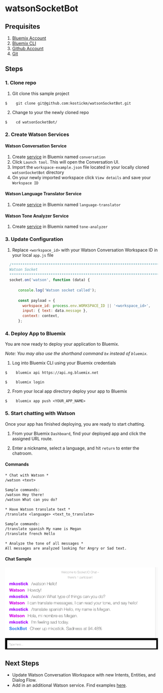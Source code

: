 # watsonSocketBot

## Prequisites
1. [Bluemix Account](https://console.bluemix.net/)
2. [Bluemix CLI](https://clis.ng.bluemix.net/ui/home.html)
3. [Github Account](https://github.com/)
4. [Git](https://git-scm.com/downloads)

## Steps
### 1. Clone repo
1. Git clone this sample project

`$    git clone git@github.com:kostickm/watsonSocketBot.git`

2. Change to your the newly cloned repo

`$    cd watsonSocketBot/`

### 2. Create Watson Services

#### Watson Conversation Service
1. Create [service](https://console.bluemix.net/catalog/services/conversation) in Bluemix named `conversation`
2. Click `Launch tool`. This will open the Conversation UI.
3. Import the `workspace-example.json` file located in your locally cloned `watsonSocketBot` directory
4. On your newly imported workspace click `View details` and save your `Workspace ID`

#### Watson Language Translator Service
1. Create [service](https://console.bluemix.net/catalog/services/language-translator) in Bluemix named `language-translator`

#### Watson Tone Analyzer Service
1. Create [service](https://console.bluemix.net/catalog/services/tone-analyzer) in Bluemix named `tone-analyzer`

### 3. Update Configuration
1. Replace `<workspace_id>` with your Watson Conversation Workspace ID in your local `app.js` file

```javascript
  /***********************************************************************
  Watson Socket
  ************************************************************************/
  socket.on('watson', function (data) {

      console.log('Watson socket called');

      const payload = {
        workspace_id: process.env.WORKSPACE_ID || '<workspace_id>',
        input: { text: data.message },
        context: context,
      };
```

### 4. Deploy App to Bluemix
You are now ready to deploy your application to Bluemix.

*Note: You may also use the shorthand command `bx` instead of `bluemix`.*

1. Log into Bluemix CLI using your Bluemix credentials

  `$    bluemix api https://api.ng.bluemix.net`

  `$    bluemix login`

2. From your local app directory deploy your app to Bluemix

  `$    bluemix app push <YOUR_APP_NAME>`

### 5. Start chatting with Watson
Once your app has finished deploying, you are ready to start chatting.

1. From your Bluemix `Dashboard`, find your deployed app and click the assigned URL route.

2. Enter a nickname, select a language, and hit `return` to enter the chatroom.

#### Commands
```
* Chat with Watson *
/watson <text>

Sample commands:
/watson Hey there!
/watson What can you do?

* Have Watson translate text *
/translate <language> <text_to_translate>

Sample commands:
/translate spanish My name is Megan
/translate french Hello

* Analyze the tone of all messages *
All messages are analyzed looking for Angry or Sad text.
```

#### Chat Sample
<img src="media/WatsonSocketChatSample.png" width="700">

## Next Steps
 * Update Watson Conversation Workspace with new Intents, Entities, and Dialog Flow.
 * Add in an additional Watson service. Find examples [here](https://github.com/watson-developer-cloud).


